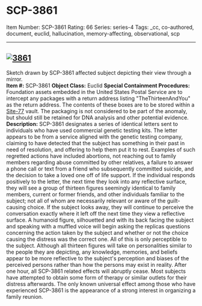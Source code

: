 # SCP-3861
Item Number: SCP-3861
Rating: 66
Series: series-4
Tags: _cc, co-authored, document, euclid, hallucination, memory-affecting, observational, scp

---

[![3861](https://scp-wiki.wdfiles.com/local--resized-images/scp-3861/3861/medium.jpg)](https://scp-wiki.wdfiles.com/local--files/scp-3861/3861)  
---  
Sketch drawn by SCP-3861 affected subject depicting their view through a mirror.  
**Item #:** SCP-3861
**Object Class:** Euclid
**Special Containment Procedures:** Foundation assets embedded in the United States Postal Service are to intercept any packages with a return address listing "TheThirteenAndYou" as the return address. The contents of these boxes are to be stored within a [Site-77](/secure-facility-dossier-site-77) vault. The packaging is not considered to be part of the anomaly, but should still be retained for DNA analysis and other potential evidence.
**Description:** SCP-3861 designates a series of identical letters sent to individuals who have used commercial genetic testing kits. The letter appears to be from a service aligned with the genetic testing company, claiming to have detected that the subject has something in their past in need of resolution, and offering to help them put it to rest.
Examples of such regretted actions have included abortions, not reaching out to family members regarding abuse committed by other relatives, a failure to answer a phone call or text from a friend who subsequently committed suicide, and the decision to take a loved one off of life support.
If the individual responds positively to the letter, the next time they look into any reflective surface, they will see a group of thirteen figures seemingly identical to family members, current or former friends, and other individuals familiar to the subject; not all of whom are necessarily relevant or aware of the guilt-causing choice. If the subject looks away, they will continue to perceive the conversation exactly where it left off the next time they view a reflective surface.
A humanoid figure, silhouetted and with its back facing the subject and speaking with a muffled voice will begin asking the replicas questions concerning the action taken by the subject and whether or not the choice causing the distress was the correct one. All of this is only perceptible to the subject. Although all thirteen figures will take on personalities similar to the people they are depicting, any knowledge, memories, and beliefs appear to be more reflective to the subject's perception and biases of the perceived persons rather than how the persons may exist in reality. After one hour, all SCP-3861 related effects will abruptly cease. Most subjects have attempted to obtain some form of therapy or similar outlets for their distress afterwards.
The only known universal effect among those who have experienced SCP-3861 is the appearance of a strong interest in organizing a family reunion.